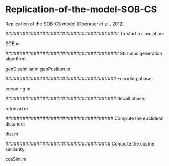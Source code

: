 # Replication-of-the-model-SOB-CS
Replication of the SOB-CS model (Oberauer et al., 2012)

########################################
To start a simulation:

SOB.m

########################################
Stimulus generation algorithm:

genDissimilar.m
genPosition.m

#######################################
Encoding phase:

encoding.m

#######################################
Recall phase:

retrieval.m

######################################
Compute the euclidean distance:

dist.m

#####################################
Compute the cosine similarity:

cosSim.m
